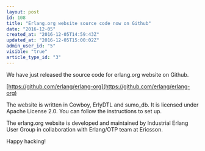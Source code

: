 ```yaml
---
layout: post
id: 108
title: "Erlang.org website source code now on Github"
date: "2016-12-05"
created_at: "2016-12-05T14:59:43Z"
updated_at: "2016-12-05T15:00:02Z"
admin_user_id: "5"
visible: "true"
article_type_id: "3"
---
```


We have just released the source code for erlang.org website on Github. 

[https://github.com/erlang/erlang-org](https://github.com/erlang/erlang-org)

The website is written in Cowboy, ErlyDTL and sumo_db. It is licensed under Apache License 2.0. You can follow the instructions to set up. 

The erlang.org website is developed and maintained by Industrial Erlang User Group in collaboration with Erlang/OTP team at Ericsson.

Happy hacking!
